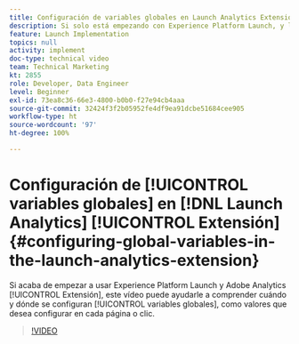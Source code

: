```yaml
---
title: Configuración de variables globales en Launch Analytics Extension
description: Si solo está empezando con Experience Platform Launch, y la extensión de Adobe Analytics, este vídeo puede ayudarle a comprender cuándo y dónde se configuran las variables globales, es decir, los valores que desea configurar en cada página o clic.
feature: Launch Implementation
topics: null
activity: implement
doc-type: technical video
team: Technical Marketing
kt: 2855
role: Developer, Data Engineer
level: Beginner
exl-id: 73ea8c36-66e3-4800-b0b0-f27e94cb4aaa
source-git-commit: 32424f3f2b05952fe4df9ea91dcbe51684cee905
workflow-type: ht
source-wordcount: '97'
ht-degree: 100%

---
```


# Configuración de [!UICONTROL variables globales] en [!DNL Launch Analytics] [!UICONTROL Extensión] {#configuring-global-variables-in-the-launch-analytics-extension}

Si acaba de empezar a usar Experience Platform Launch y Adobe Analytics [!UICONTROL Extensión], este vídeo puede ayudarle a comprender cuándo y dónde se configuran [!UICONTROL variables globales], como valores que desea configurar en cada página o clic.

>[!VIDEO](https://video.tv.adobe.com/v/27181/?quality=9)
